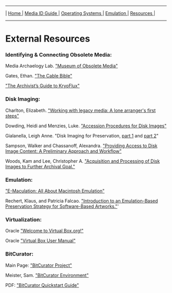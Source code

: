 <hr size="10">

| [ Home ](index.html) | [ Media ID Guide ](media_ID.html) | [ Operating Systems ](operating_systems.html) | [ Emulation ](emulators.html) | [ Resources ](resources.html) |
<hr size="10">


# External Resources

### Identifying & Connecting Obsolete Media:

Media Archaelogy Lab. <a href="http://www.obsoletemedia.org/" target="_blank">"Museum of Obsolete Media"</a>  

Gates, Ethan. <a href="https://amiaopensource.github.io/cable-bible/" target="_blank">"The Cable Bible"</a>  

<a href="goo.gl/ZZxxAJ" target="_blank">"The Archivist’s Guide to KryoFlux"</a> 

<a name="Disk-Imaging"></a>
### Disk Imaging:
Charlton, Elizabeth. <a href="https://practicaltechnologyforarchives.org/issue6_charlton/" target="_blank">"Working with legacy media: A lone arranger's first steps"</a>  

Dowding, Heidi and Menzies, Luke. <a href="https://wiki.dlib.indiana.edu/display/DIGIPRES/Accession+Procedure+for+Disk+Images" target="_blank">"Accession Procedures for Disk Images"</a>  

Gialanella, Leigh Anne. "Disk Imaging for Preservation, <a href="https://www.lib.umich.edu/blogs/bits-and-pieces/disk-imaging-preservation-part-1" target="_blank">part 1</a> and <a href="https://www.lib.umich.edu/blogs/bits-and-pieces/disk-imaging-preservation-part-2" target="_blank">part 2</a>"  

Sampson, Walker and Chassanoff, Alexandra. <a href="https://fedora.phaidra.univie.ac.at/fedora/get/o:429600/bdef:Content/get" target="_blank">"Providing Access to Disk Image Content: A Preliminary Approach and Workflow"</a>  

Woods, Kam and Lee, Christopher A. <a href="https://ils.unc.edu/callee/archiving-2012-woods-lee.pdf" target="_blank">"Acquisition and Processing of Disk Images to Further Archival Goal."</a>  

### Emulation:

<a href="https://emaculation.com/" target="_blank">"E-Maculation: All About Macintosh Emulation"</a>

Rechert, Klaus, and Patricia Falcao. <a href="https://pdfs.semanticscholar.org/7801/989ed19bf711d1e92ddac88a616b823e82fa.pdf" target="_blank">"Introduction to an Emulation-Based Preservation Strategy for Software-Based Artworks."</a>'

### Virtualization:

Oracle <a href="https://www.virtualbox.org/" target="_blank">"Welcome to Virtual Box.org!"</a>

Oracle <a href="https://www.virtualbox.org/manual/UserManual.html" target="_blank">"Virtual Box User Manual"</a>


### BitCurator:

Main Page: <a href="https://bitcurator.net/" target="_blank">"BitCurator Project"</a>

Meister, Sam. <a href="https://confluence.educopia.org/display/BC" target="_blank">"BitCurator Environment"</a>

PDF: <a href="https://wiki.bitcurator.net/downloads/BitCurator-Quickstart.pdf" target="_blank">"BitCurator Quickstart Guide"</a>
